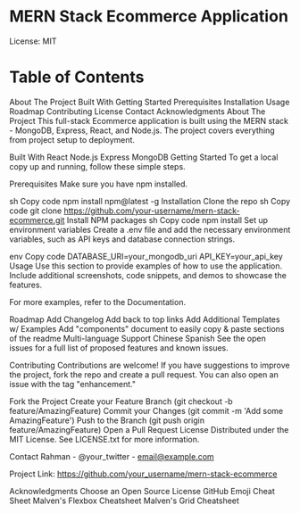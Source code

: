 # MERN Stack Ecommerce Application
License: MIT

# Table of Contents
About The Project
Built With
Getting Started
Prerequisites
Installation
Usage
Roadmap
Contributing
License
Contact
Acknowledgments
About The Project
This full-stack Ecommerce application is built using the MERN stack - MongoDB, Express, React, and Node.js. The project covers everything from project setup to deployment. 


Built With
React
Node.js
Express
MongoDB
Getting Started
To get a local copy up and running, follow these simple steps.

Prerequisites
Make sure you have npm installed.

sh
Copy code
npm install npm@latest -g
Installation
Clone the repo
sh
Copy code
git clone https://github.com/your-username/mern-stack-ecommerce.git
Install NPM packages
sh
Copy code
npm install
Set up environment variables
Create a .env file and add the necessary environment variables, such as API keys and database connection strings.

env
Copy code
DATABASE_URI=your_mongodb_uri
API_KEY=your_api_key
Usage
Use this section to provide examples of how to use the application. Include additional screenshots, code snippets, and demos to showcase the features.

For more examples, refer to the Documentation.

Roadmap
 Add Changelog
 Add back to top links
 Add Additional Templates w/ Examples
 Add "components" document to easily copy & paste sections of the readme
 Multi-language Support
 Chinese
 Spanish
See the open issues for a full list of proposed features and known issues.

Contributing
Contributions are welcome! If you have suggestions to improve the project, fork the repo and create a pull request. You can also open an issue with the tag "enhancement."

Fork the Project
Create your Feature Branch (git checkout -b feature/AmazingFeature)
Commit your Changes (git commit -m 'Add some AmazingFeature')
Push to the Branch (git push origin feature/AmazingFeature)
Open a Pull Request
License
Distributed under the MIT License. See LICENSE.txt for more information.

Contact
Rahman - @your_twitter - email@example.com

Project Link: https://github.com/your_username/mern-stack-ecommerce

Acknowledgments
Choose an Open Source License
GitHub Emoji Cheat Sheet
Malven's Flexbox Cheatsheet
Malven's Grid Cheatsheet
